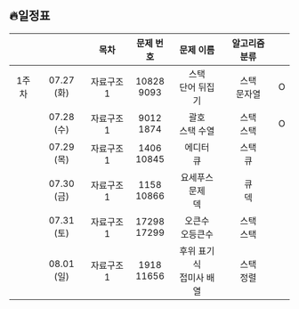 ## 🔥일정표

|||목차|문제 번호|문제 이름|알고리즘 분류||
|:---:|:---:|:---:|:---:|:---:|:---:|:---:|
|1주차|07.27 (화)|자료구조 1|10828<br>9093|스택<br>단어 뒤집기|스택<br>문자열|O|
||07.28 (수)|자료구조 1|9012<br>1874|괄호<br>스택 수열|스택<br>스택|O|
||07.29 (목)|자료구조 1|1406<br>10845|에디터<br>큐|스택<br>큐||
||07.30 (금)|자료구조 1|1158<br>10866|요세푸스 문제<br>덱|큐<br>덱||
||07.31 (토)|자료구조 1|17298<br>17299|오큰수<br>오등큰수|스택<br>스택||
||08.01 (일)|자료구조 1|1918<br>11656|후위 표기식<br>접미사 배열|스택<br>정렬||
